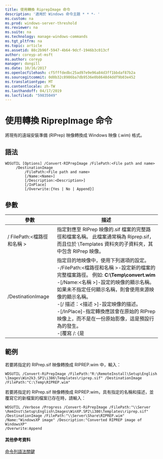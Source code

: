 ```yaml
---
title: 使用轉換 RiprepImage 命令
description: '適用於 Windows 命令主題 * * *- '
ms.custom: na
ms.prod: windows-server-threshold
ms.reviewer: na
ms.suite: na
ms.technology: manage-windows-commands
ms.tgt_pltfrm: na
ms.topic: article
ms.assetid: 88c2b96f-5947-4b64-9dcf-1946b3c013cf
author: coreyp-at-msft
ms.author: coreyp
manager: dongill
ms.date: 10/16/2017
ms.openlocfilehash: cf5fffdedbc25ad97e9e96a84d3ff1bbdaf87b2a
ms.sourcegitcommit: 0d0b32c8986ba7db9536e0b8648d4ddf9b03e452
ms.translationtype: MT
ms.contentlocale: zh-TW
ms.lasthandoff: 04/17/2019
ms.locfileid: "59835049"
---
```

# <a name="using-the-convert-riprepimage-command"></a>使用轉換 RiprepImage 命令



將現有的遠端安裝準備 (RIPrep) 映像轉換成 Windows 映像 (.wim) 格式。

## <a name="syntax"></a>語法

```
WDSUTIL [Options] /Convert-RIPrepImage /FilePath:<File path and name>
     /DestinationImage
         /FilePath:<File path and name>
         [/Name:<Name>]
         [/Description:<Description>]
         [/InPlace]
         [/Overwrite:{Yes | No | Append}]
```

## <a name="parameters"></a>參數

|參數|描述|
|---------|-----------|
|/ FilePath:\<檔路徑和名稱 >|指定對應至 RIPrep 映像的.sif 檔案的完整路徑和檔案名稱。 此檔案通常稱為 Riprep.sif，而且位於 \Templates 資料夾的子資料夾，其中包含 RIPrep 映像。|
|/DestinationImage|指定目的地映像中，使用下列選項的設定。</br>-/FilePath:\<檔路徑和名稱 >-設定新的檔案的完整檔案路徑。 例如: **C:\Temp\convert.wim**</br>-[/Name:\<名稱 >]-設定的映像的顯示名稱。 如果未不指定任何顯示名稱，則會使用來源映像的顯示名稱。</br>-[/ 描述：\<描述 >]-設定映像的描述。</br>-[/InPlace]-指定轉換應該會在原始的 RIPrep 映像上，而不是在一份原始影像，這是預設行為的發生。</br>-[覆寫 /: {是 | 否 | Append}]-決定是否在指定的檔案 **/DestinationImage**應該覆寫選項，如果 /FilePath 端已有同名的現有檔案。 **是**覆寫現有的檔案。 **否**（預設值） 會導致錯誤發生，如果已經存在具有相同名稱的另一個檔案。 **附加**將產生的映像附加做為新的映像中預先存在的.wim 檔案。|

## <a name="BKMK_examples"></a>範例

若要將指定的 RIPrep.sif 映像轉換成 RIPREP.wim 中，輸入：
```
WDSUTIL /Convert-RiPrepImage /FilePath:"R:\RemoteInstall\Setup\English
\Images\Win2k3.SP1\i386\Templates\riprep.sif" /DestinationImage
/FilePath:"C:\Temp\RIPREP.wim"
```
若要將指定的 RIPrep.sif 映像轉換成 RIPREP.wim，具有指定的名稱和描述，並覆寫它的新檔案的檔案已存在時，請輸入：
```
WDSUTIL /Verbose /Progress /Convert-RiPrepImage /FilePath:"\\Server
\RemInst\Setup\English\Images\WinXP.SP2\i386\Templates\riprep.sif"
/DestinationImage /FilePath:"\\Server\Share\RIPREP.wim"
/Name:"WindowsXP image" /Description:"Converted RIPREP image of WindowsXP"
/Overwrite:Append
```

#### <a name="additional-references"></a>其他參考資料

[命令列語法關鍵](command-line-syntax-key.md)